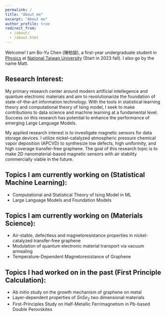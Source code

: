 ```yaml
---
permalink: /
title: "About me"
excerpt: "About me"
author_profile: true
redirect_from:
  - /about/
  - /about.html
---
```


Welcome! I am Bo-Yu Chen (陳柏諭), a first-year undergraduate student in <a href="https://www.phys.ntu.edu.tw/enphysics/Default.html" target="_blank">Physics</a> at <a href="https://www.ntu.edu.tw/english/" target="_blank">National Taiwan University</a> (Start in 2023 fall). I also go by the name Matt.

## Research Interest:
My primary research center around modern artificial intellegence and quantum electronic materials and aim to revolutionarize the foundation of state-of-the-art information technology. With the tools in statistical learning theory and computational theory of Ising model, I seek to make contributions to data science and machine learning at a fundamental level. Success on this research has potential to enhance the performance of emerging Large Language Models. 

My applied research interest is to investigate magnetic sensors for data storage devices. I utilize nickel-catalyzed atmospheric pressure chemical vapor deposition (APCVD) to synthesize low defects, high uniformity, and high coverage transfer-free graphene. The goal of this research topic is to make 2D nanomaterial-based magnetic sensors with air stability commercially viable in the future.

## Topics I am currently working on (Statistical Machine Learning):
* Computational and Statistical Theory of Ising Model in ML
* Large Language Models and Foundation Models

## Topics I am currently working on (Materials Science):
* Air-stable, defectless and magnetoresistance properties in nickel-catalyzed transfer-free graphene
* Modulation of quantum electronic material transport via vacuum annealing
* Temperature-Dependent Magnetoresistance of Graphene

## Topics I had worked on in the past (First Principle Calculation):
* Ab initio study on the growth mechanism of graphene on metal
* Layer-dependent properties of $SnSe_2$ two dimensional materials
* First-Principles Study on Half-Metallic Ferrimagnetism in Pb-based Double Perovskites
